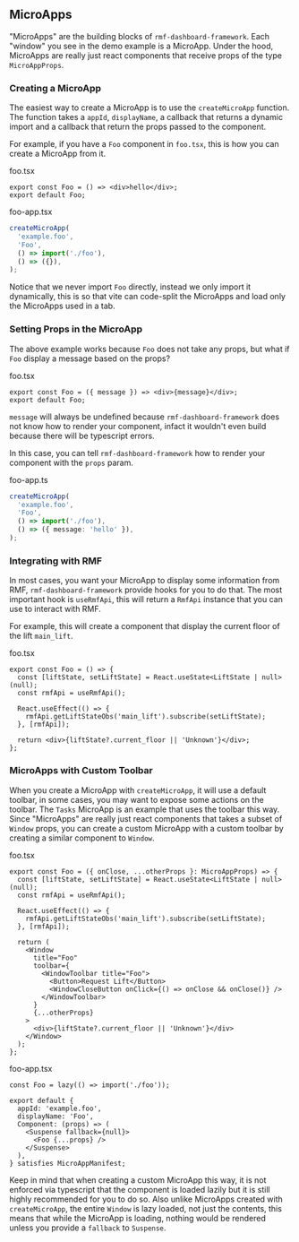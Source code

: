 ## MicroApps

"MicroApps" are the building blocks of `rmf-dashboard-framework`. Each "window" you see in the demo example is a MicroApp. Under the hood, MicroApps are really just react components that receive props of the type `MicroAppProps`.

### Creating a MicroApp

The easiest way to create a MicroApp is to use the `createMicroApp` function. The function takes a `appId`, `displayName`, a callback that returns a dynamic import and a callback that return the props passed to the component.

For example, if you have a `Foo` component in `foo.tsx`, this is how you can create a MicroApp from it.

foo.tsx

```tsx
export const Foo = () => <div>hello</div>;
export default Foo;
```

foo-app.tsx

```ts
createMicroApp(
  'example.foo',
  'Foo',
  () => import('./foo'),
  () => ({}),
);
```

Notice that we never import `Foo` directly, instead we only import it dynamically, this is so that vite can code-split the MicroApps and load only the MicroApps used in a tab.

### Setting Props in the MicroApp

The above example works because `Foo` does not take any props, but what if `Foo` display a message based on the props?

foo.tsx

```tsx
export const Foo = ({ message }) => <div>{message}</div>;
export default Foo;
```

`message` will always be undefined because `rmf-dashboard-framework` does not know how to render your component, infact it wouldn't even build because there will be typescript errors.

In this case, you can tell `rmf-dashboard-framework` how to render your component with the `props` param.

foo-app.ts

```ts
createMicroApp(
  'example.foo',
  'Foo',
  () => import('./foo'),
  () => ({ message: 'hello' }),
);
```

### Integrating with RMF

In most cases, you want your MicroApp to display some information from RMF, `rmf-dashboard-framework` provide hooks for you to do that. The most important hook is `useRmfApi`, this will return a `RmfApi` instance that you can use to interact with RMF.

For example, this will create a component that display the current floor of the lift `main_lift`.

foo.tsx

```tsx
export const Foo = () => {
  const [liftState, setLiftState] = React.useState<LiftState | null>(null);
  const rmfApi = useRmfApi();

  React.useEffect(() => {
    rmfApi.getLiftStateObs('main_lift').subscribe(setLiftState);
  }, [rmfApi]);

  return <div>{liftState?.current_floor || 'Unknown'}</div>;
};
```

### MicroApps with Custom Toolbar

When you create a MicroApp with `createMicroApp`, it will use a default toolbar, in some cases, you may want to expose some actions on the toolbar. The `Tasks` MicroApp is an example that uses the toolbar this way. Since "MicroApps" are really just react components that takes a subset of `Window` props, you can create a custom MicroApp with a custom toolbar by creating a similar component to `Window`.

foo.tsx

```tsx
export const Foo = ({ onClose, ...otherProps }: MicroAppProps) => {
  const [liftState, setLiftState] = React.useState<LiftState | null>(null);
  const rmfApi = useRmfApi();

  React.useEffect(() => {
    rmfApi.getLiftStateObs('main_lift').subscribe(setLiftState);
  }, [rmfApi]);

  return (
    <Window
      title="Foo"
      toolbar={
        <WindowToolbar title="Foo">
          <Button>Request Lift</Button>
          <WindowCloseButton onClick={() => onClose && onClose()} />
        </WindowToolbar>
      }
      {...otherProps}
    >
      <div>{liftState?.current_floor || 'Unknown'}</div>
    </Window>
  );
};
```

foo-app.tsx

```tsx
const Foo = lazy(() => import('./foo'));

export default {
  appId: 'example.foo',
  displayName: 'Foo',
  Component: (props) => (
    <Suspense fallback={null}>
      <Foo {...props} />
    </Suspense>
  ),
} satisfies MicroAppManifest;
```

Keep in mind that when creating a custom MicroApp this way, it is not enforced via typescript that the component is loaded lazily but it is still highly recommended for you to do so. Also unlike MicroApps created with `createMicroApp`, the entire `Window` is lazy loaded, not just the contents, this means that while the MicroApp is loading, nothing would be rendered unless you provide a `fallback` to `Suspense`.
